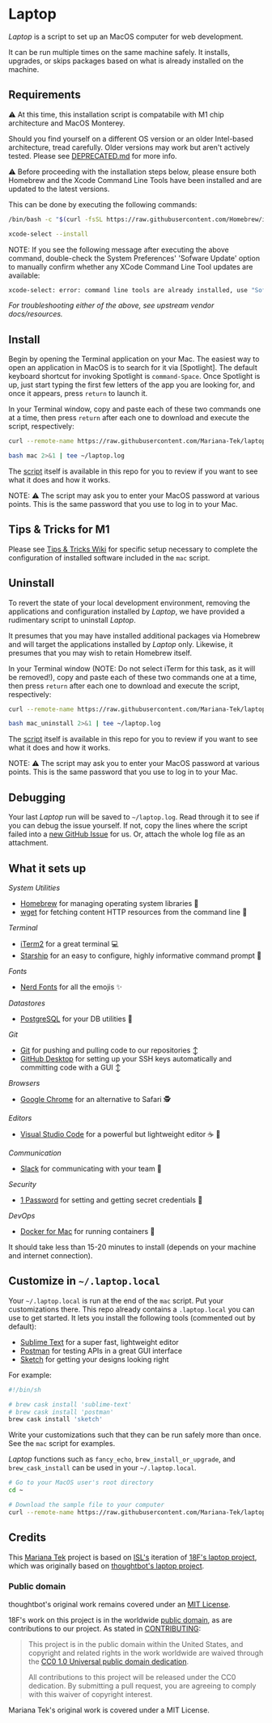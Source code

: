 Laptop
======

_Laptop_ is a script to set up an MacOS computer for web development.

It can be run multiple times on the same machine safely.
It installs, upgrades, or skips packages
based on what is already installed on the machine.

Requirements
------------

:warning: At this time, this installation script is compatabile with M1 chip architecture and 
MacOS Monterey.

Should you find yourself on a different OS version or an older Intel-based architecture, tread carefully. Older versions may work but aren't actively tested. Please see [DEPRECATED.md](DEPRECATED.md) for more info.

:warning: Before proceeding with the installation steps below, please ensure both Homebrew and
the Xcode Command Line Tools have been installed and are updated to the latest versions.


This can be done by executing the following commands:

```sh
/bin/bash -c "$(curl -fsSL https://raw.githubusercontent.com/Homebrew/install/HEAD/install.sh)"
```

```sh
xcode-select --install
```

NOTE: If you see the following message after executing the above command, double-check the System Preferences' 'Sofware Update' option to manually
confirm whether any XCode Command Line Tool updates are available:

``` sh
xcode-select: error: command line tools are already installed, use "Software Update" to install updates
```


_For troubleshooting either of the above, see upstream vendor docs/resources._

Install
-------

Begin by opening the Terminal application on your Mac. The easiest way to open
an application in MacOS is to search for it via [Spotlight]. The default
keyboard shortcut for invoking Spotlight is `command-Space`. Once Spotlight
is up, just start typing the first few letters of the app you are looking for,
and once it appears, press `return` to launch it.

In your Terminal window, copy and paste each of these two commands one at a
time, then press `return` after each one to download and execute the
script, respectively:

```sh
curl --remote-name https://raw.githubusercontent.com/Mariana-Tek/laptop/master/mac
```

```sh
bash mac 2>&1 | tee ~/laptop.log
```

The [script](https://github.com/Mariana-Tek/laptop/blob/master/mac) itself is
available in this repo for you to review if you want to see what it does
and how it works.

NOTE: :warning: The script may ask you to enter your MacOS password at various
points. This is the same password that you use to log in to your Mac.

Tips & Tricks for M1
--------------------

Please see [Tips & Tricks Wiki](https://github.com/Mariana-Tek/laptop/wiki/Tips-Tricks) for specific setup necessary to complete the configuration of installed software included in the `mac` script.

Uninstall
---------

To revert the state of your local development environment, removing the applications
and configuration installed by _Laptop_, we have provided a rudimentary
script to uninstall _Laptop_.

It presumes that you may have installed additional packages via Homebrew and will
target the applications installed by _Laptop_ only. Likewise, it presumes
that you may wish to retain Homebrew itself.

In your Terminal window (NOTE: Do not select iTerm for this task, as it will be removed!),
 copy and paste each of these two commands one at a time, then press `return` after
 each one to download and execute the script, respectively:

```sh
curl --remote-name https://raw.githubusercontent.com/Mariana-Tek/laptop/master/mac_uninstall
```

```sh
bash mac_uninstall 2>&1 | tee ~/laptop.log
```

The [script](https://github.com/Mariana-Tek/laptop/blob/master/mac_uninstall) itself is
available in this repo for you to review if you want to see what it does
and how it works.

NOTE: :warning: The script may ask you to enter your MacOS password at various
points. This is the same password that you use to log in to your Mac.

Debugging
---------

Your last _Laptop_ run will be saved to `~/laptop.log`. Read through it to see if
you can debug the issue yourself. If not, copy the lines where the script
failed into a [new GitHub
Issue](https://github.com/Mariana-Tek/laptop/issues/new) for us. Or, attach the
whole log file as an attachment.

What it sets up
---------------

*System Utilities*

* [Homebrew] for managing operating system libraries 🍻
* [wget] for fetching content HTTP resources from the command line 📨

*Terminal*

* [iTerm2] for a great terminal 💻
* [Starship] for an easy to configure, highly informative command prompt 🚀

*Fonts*

* [Nerd Fonts] for all the emojis ✨

*Datastores*

* [PostgreSQL] for your DB utilities 🐘

*Git*

* [Git] for pushing and pulling code to our repositories ↕️
* [GitHub Desktop] for setting up your SSH keys automatically and committing code with a GUI ↕️

*Browsers*

* [Google Chrome] for an alternative to Safari 🕵️

*Editors*

* [Visual Studio Code] for a powerful but lightweight editor ☕ 📜

*Communication*

* [Slack] for communicating with your team 💬

*Security*

* [1 Password] for setting and getting secret credentials 🔐

*DevOps*

* [Docker for Mac] for running containers 🐋

[Homebrew]: http://brew.sh/
[wget]: https://www.gnu.org/software/wget/
[iTerm2]: https://iterm2.com/
[Starship]: https://starship.rs/
[Nerd Fonts]: https://www.nerdfonts.com/
[PostgreSQL]: https://www.postgresql.org/
[Git]: https://git-scm.com/
[Github Desktop]: https://desktop.github.com/
[Google Chrome]: https://www.google.com/chrome/
[Visual Studio Code]: https://code.visualstudio.com/
[Slack]: https://slack.com/
[1 Password]: https://1password.com/
[Docker for Mac]: https://www.docker.com/products/docker-desktop

It should take less than 15-20 minutes to install (depends on your machine and
internet connection).

Customize in `~/.laptop.local`
------------------------------

Your `~/.laptop.local` is run at the end of the `mac` script.
Put your customizations there. This repo already contains a `.laptop.local`
you can use to get started. It lets you install the following tools
(commented out by default):

* [Sublime Text] for a super fast, lightweight editor
* [Postman] for testing APIs in a great GUI interface
* [Sketch] for getting your designs looking right

[Sublime Text]: https://www.sublimetext.com/
[Postman]: https://www.postman.com/
[Sketch]: https://www.sketch.com/

For example:

```sh
#!/bin/sh

# brew cask install 'sublime-text'
# brew cask install 'postman'
brew cask install 'sketch'

```

Write your customizations such that they can be run safely more than once.
See the `mac` script for examples.

_Laptop_ functions such as `fancy_echo`, `brew_install_or_upgrade`,
and `brew_cask_install` can be used in your
`~/.laptop.local`.

```sh
# Go to your MacOS user's root directory
cd ~

# Download the sample file to your computer
curl --remote-name https://raw.githubusercontent.com/Mariana-Tek/laptop/master/.laptop.local
```

Credits
-------

This [Mariana Tek](https://marianatek.com/) project is based on [ISL's](https://isl.co/) iteration of [18F's laptop project](https://github.com/18f/laptop), which was originally based on [thoughtbot's laptop project](https://github.com/thoughtbot/laptop).

### Public domain

thoughtbot's original work remains covered under an [MIT License](https://github.com/thoughtbot/laptop/blob/c997c4fb5a986b22d6c53214d8f219600a4561ee/LICENSE).

18F's work on this project is in the worldwide [public domain](LICENSE.md), as are contributions to our project. As stated in [CONTRIBUTING](CONTRIBUTING.md):

> This project is in the public domain within the United States, and copyright and related rights in the work worldwide are waived through the [CC0 1.0 Universal public domain dedication](https://creativecommons.org/publicdomain/zero/1.0/).
>
> All contributions to this project will be released under the CC0 dedication. By submitting a pull request, you are agreeing to comply with this waiver of copyright interest.

Mariana Tek's original work is covered under a MIT License.
